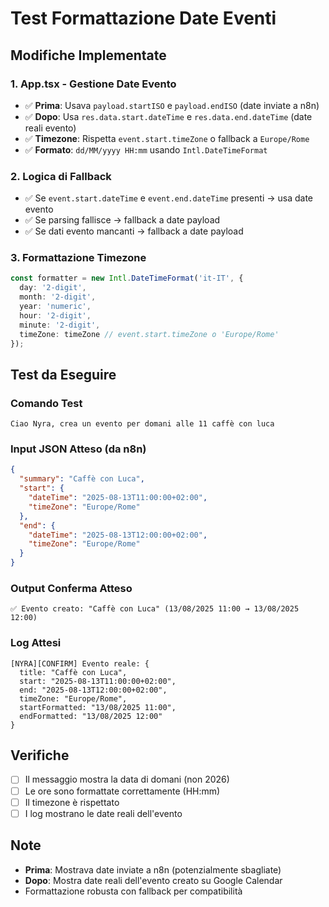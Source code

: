 # Test Formattazione Date Eventi

## Modifiche Implementate

### 1. **App.tsx - Gestione Date Evento**
- ✅ **Prima**: Usava `payload.startISO` e `payload.endISO` (date inviate a n8n)
- ✅ **Dopo**: Usa `res.data.start.dateTime` e `res.data.end.dateTime` (date reali evento)
- ✅ **Timezone**: Rispetta `event.start.timeZone` o fallback a `Europe/Rome`
- ✅ **Formato**: `dd/MM/yyyy HH:mm` usando `Intl.DateTimeFormat`

### 2. **Logica di Fallback**
- ✅ Se `event.start.dateTime` e `event.end.dateTime` presenti → usa date evento
- ✅ Se parsing fallisce → fallback a date payload
- ✅ Se dati evento mancanti → fallback a date payload

### 3. **Formattazione Timezone**
```typescript
const formatter = new Intl.DateTimeFormat('it-IT', {
  day: '2-digit',
  month: '2-digit', 
  year: 'numeric',
  hour: '2-digit',
  minute: '2-digit',
  timeZone: timeZone // event.start.timeZone o 'Europe/Rome'
});
```

## Test da Eseguire

### Comando Test
```
Ciao Nyra, crea un evento per domani alle 11 caffè con luca
```

### Input JSON Atteso (da n8n)
```json
{
  "summary": "Caffè con Luca",
  "start": { 
    "dateTime": "2025-08-13T11:00:00+02:00", 
    "timeZone": "Europe/Rome" 
  },
  "end": { 
    "dateTime": "2025-08-13T12:00:00+02:00", 
    "timeZone": "Europe/Rome" 
  }
}
```

### Output Conferma Atteso
```
✅ Evento creato: "Caffè con Luca" (13/08/2025 11:00 → 13/08/2025 12:00)
```

### Log Attesi
```
[NYRA][CONFIRM] Evento reale: {
  title: "Caffè con Luca",
  start: "2025-08-13T11:00:00+02:00",
  end: "2025-08-13T12:00:00+02:00", 
  timeZone: "Europe/Rome",
  startFormatted: "13/08/2025 11:00",
  endFormatted: "13/08/2025 12:00"
}
```

## Verifiche
- [ ] Il messaggio mostra la data di domani (non 2026)
- [ ] Le ore sono formattate correttamente (HH:mm)
- [ ] Il timezone è rispettato
- [ ] I log mostrano le date reali dell'evento

## Note
- **Prima**: Mostrava date inviate a n8n (potenzialmente sbagliate)
- **Dopo**: Mostra date reali dell'evento creato su Google Calendar
- Formattazione robusta con fallback per compatibilità
